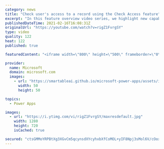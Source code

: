 ```yaml
---
category: news
title: "Check user's access to a record using the Check Access feature"
excerpt: "In this feature overview video series, we highlight new capabilities included in the latest update to Microsoft Power Apps.  This featured product update to Power Apps highlights check access, a new record level security feature admins can use to check and assign security roles.  Get the most out of"
publishedDateTime: 2021-02-16T16:08:31Z
originalUrl: "https://youtube.com/watch?v=rigZ1FvrgSY"
type: video
quality: 122
heat: 122
published: true

featuredContent: "<iframe width=\"800\" height=\"500\" frameborder=\"0\" src=\"https://www.youtube.com/embed/rigZ1FvrgSY\" allow=\"accelerometer; autoplay; encrypted-media; gyroscope; picture-in-picture\" allowfullscreen></iframe>"

provider:
  name: Microsoft
  domain: microsoft.com
  images:
    - url: "https://smartableai.github.io/microsoft-power-apps/assets/images/organizations/microsoft.com-50x50.jpg"
      width: 50
      height: 50

topics:
  - Power Apps

images:
  - url: "https://i.ytimg.com/vi/rigZ1FvrgSY/maxresdefault.jpg"
    width: 1280
    height: 720
    isCached: true

secured: "ctsGMMoYRPBtXg3XGvCm5qcynsdXYcyhxbXfCoMOL+yIF8Npj3sMol6V/cOoxiq2+mljdl+pnoFZ+XSrNr5fHM8Rit0wJ29tnbvx0thKGqQFl14/r50s6lmzTjXERn9yNbzjP1eeSjJPlBs1M/dYvTiPMA6hDeCPWs86d4mLln58Vnk5DLzCmr/ZJQvbxLxObPLby7nPSOp8+fIAu7egcmtLH0A2lggkz+5XUYbqoOlrBZSn2x9ol7UV7qI7kJuT2e0YHVyq7b8Ws2r8D518T5rhLfdlOFs14WdgeQdKssFkT+jiEeqw0u0d6mkyBUs9zIbyKsCxo5SH31u5h5ydyjh/9MQjzdbiJLDJJZ8PTmr497rKzvjo4Tti8xCADlUuAhHrdsL+ryEDLvcM36JQnHfTy7AsbeiPHokeFPHSroo=;KFzEkYoTKNY0vCU+YevlhQ=="
---
```


